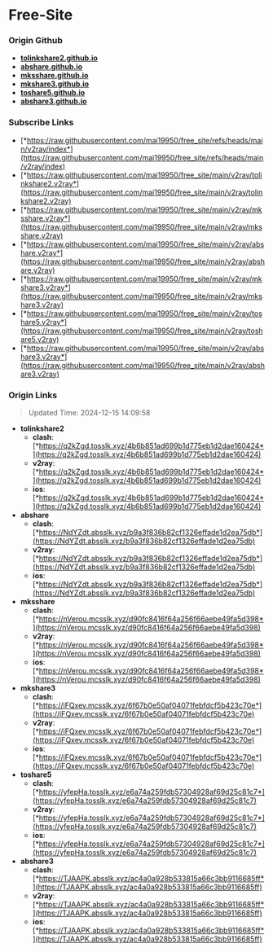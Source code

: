 # Free-Site

### Origin Github

- [**tolinkshare2.github.io**](https://github.com/tolinkshare2/tolinkshare2.github.io)
- [**abshare.github.io**](https://github.com/abshare/abshare.github.io)
- [**mksshare.github.io**](https://github.com/mksshare/mksshare.github.io)
- [**mkshare3.github.io**](https://github.com/mkshare3/mkshare3.github.io)
- [**toshare5.github.io**](https://github.com/toshare5/toshare5.github.io)
- [**abshare3.github.io**](https://github.com/abshare3/abshare3.github.io)

### Subscribe Links

- [*https://raw.githubusercontent.com/mai19950/free_site/refs/heads/main/v2ray/index*](https://raw.githubusercontent.com/mai19950/free_site/refs/heads/main/v2ray/index)
- [*https://raw.githubusercontent.com/mai19950/free_site/main/v2ray/tolinkshare2.v2ray*](https://raw.githubusercontent.com/mai19950/free_site/main/v2ray/tolinkshare2.v2ray)
- [*https://raw.githubusercontent.com/mai19950/free_site/main/v2ray/mksshare.v2ray*](https://raw.githubusercontent.com/mai19950/free_site/main/v2ray/mksshare.v2ray)
- [*https://raw.githubusercontent.com/mai19950/free_site/main/v2ray/abshare.v2ray*](https://raw.githubusercontent.com/mai19950/free_site/main/v2ray/abshare.v2ray)
- [*https://raw.githubusercontent.com/mai19950/free_site/main/v2ray/mkshare3.v2ray*](https://raw.githubusercontent.com/mai19950/free_site/main/v2ray/mkshare3.v2ray)
- [*https://raw.githubusercontent.com/mai19950/free_site/main/v2ray/toshare5.v2ray*](https://raw.githubusercontent.com/mai19950/free_site/main/v2ray/toshare5.v2ray)
- [*https://raw.githubusercontent.com/mai19950/free_site/main/v2ray/abshare3.v2ray*](https://raw.githubusercontent.com/mai19950/free_site/main/v2ray/abshare3.v2ray)

### Origin Links

> Updated Time: 2024-12-15 14:09:58

- **tolinkshare2**
  - **clash**: [*https://q2kZgd.tosslk.xyz/4b6b851ad699b1d775eb1d2dae160424*](https://q2kZgd.tosslk.xyz/4b6b851ad699b1d775eb1d2dae160424)
  - **v2ray**: [*https://q2kZgd.tosslk.xyz/4b6b851ad699b1d775eb1d2dae160424*](https://q2kZgd.tosslk.xyz/4b6b851ad699b1d775eb1d2dae160424)
  - **ios**: [*https://q2kZgd.tosslk.xyz/4b6b851ad699b1d775eb1d2dae160424*](https://q2kZgd.tosslk.xyz/4b6b851ad699b1d775eb1d2dae160424)
- **abshare**
  - **clash**: [*https://NdYZdt.absslk.xyz/b9a3f836b82cf1326effade1d2ea75db*](https://NdYZdt.absslk.xyz/b9a3f836b82cf1326effade1d2ea75db)
  - **v2ray**: [*https://NdYZdt.absslk.xyz/b9a3f836b82cf1326effade1d2ea75db*](https://NdYZdt.absslk.xyz/b9a3f836b82cf1326effade1d2ea75db)
  - **ios**: [*https://NdYZdt.absslk.xyz/b9a3f836b82cf1326effade1d2ea75db*](https://NdYZdt.absslk.xyz/b9a3f836b82cf1326effade1d2ea75db)
- **mksshare**
  - **clash**: [*https://nVerou.mcsslk.xyz/d90fc8416f64a256f66aebe49fa5d398*](https://nVerou.mcsslk.xyz/d90fc8416f64a256f66aebe49fa5d398)
  - **v2ray**: [*https://nVerou.mcsslk.xyz/d90fc8416f64a256f66aebe49fa5d398*](https://nVerou.mcsslk.xyz/d90fc8416f64a256f66aebe49fa5d398)
  - **ios**: [*https://nVerou.mcsslk.xyz/d90fc8416f64a256f66aebe49fa5d398*](https://nVerou.mcsslk.xyz/d90fc8416f64a256f66aebe49fa5d398)
- **mkshare3**
  - **clash**: [*https://iFQxev.mcsslk.xyz/6f67b0e50af04071febfdcf5b423c70e*](https://iFQxev.mcsslk.xyz/6f67b0e50af04071febfdcf5b423c70e)
  - **v2ray**: [*https://iFQxev.mcsslk.xyz/6f67b0e50af04071febfdcf5b423c70e*](https://iFQxev.mcsslk.xyz/6f67b0e50af04071febfdcf5b423c70e)
  - **ios**: [*https://iFQxev.mcsslk.xyz/6f67b0e50af04071febfdcf5b423c70e*](https://iFQxev.mcsslk.xyz/6f67b0e50af04071febfdcf5b423c70e)
- **toshare5**
  - **clash**: [*https://yfepHa.tosslk.xyz/e6a74a259fdb57304928af69d25c81c7*](https://yfepHa.tosslk.xyz/e6a74a259fdb57304928af69d25c81c7)
  - **v2ray**: [*https://yfepHa.tosslk.xyz/e6a74a259fdb57304928af69d25c81c7*](https://yfepHa.tosslk.xyz/e6a74a259fdb57304928af69d25c81c7)
  - **ios**: [*https://yfepHa.tosslk.xyz/e6a74a259fdb57304928af69d25c81c7*](https://yfepHa.tosslk.xyz/e6a74a259fdb57304928af69d25c81c7)
- **abshare3**
  - **clash**: [*https://TJAAPK.absslk.xyz/ac4a0a928b533815a66c3bb9116685ff*](https://TJAAPK.absslk.xyz/ac4a0a928b533815a66c3bb9116685ff)
  - **v2ray**: [*https://TJAAPK.absslk.xyz/ac4a0a928b533815a66c3bb9116685ff*](https://TJAAPK.absslk.xyz/ac4a0a928b533815a66c3bb9116685ff)
  - **ios**: [*https://TJAAPK.absslk.xyz/ac4a0a928b533815a66c3bb9116685ff*](https://TJAAPK.absslk.xyz/ac4a0a928b533815a66c3bb9116685ff)
